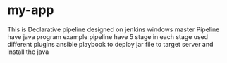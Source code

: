 # my-app
This is Declarative pipeline
designed on jenkins windows master
Pipeline have java program example
pipeline have 5 stage in each stage used different plugins
ansible playbook to deploy jar file to target server and install the java 
